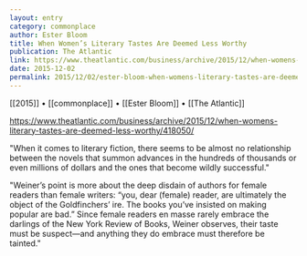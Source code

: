 ```yaml
---
layout: entry
category: commonplace
author: Ester Bloom
title: When Women’s Literary Tastes Are Deemed Less Worthy
publication: The Atlantic
link: https://www.theatlantic.com/business/archive/2015/12/when-womens-literary-tastes-are-deemed-less-worthy/418050/
date: 2015-12-02
permalink: 2015/12/02/ester-bloom-when-womens-literary-tastes-are-deemed-less-worthy
---
```


[[2015]] • [[commonplace]] • [[Ester Bloom]] • [[The Atlantic]]

https://www.theatlantic.com/business/archive/2015/12/when-womens-literary-tastes-are-deemed-less-worthy/418050/

"When it comes to literary fiction, there seems to be almost no relationship between the novels that summon advances in the hundreds of thousands or even millions of dollars and the ones that become wildly successful."
 
"Weiner’s point is more about the deep disdain of authors for female readers than female writers: “you, dear (female) reader, are ultimately the object of the Goldfinchers’ ire. The books you’ve insisted on making popular are bad.” Since female readers en masse rarely embrace the darlings of the New York Review of Books, Weiner observes, their taste must be suspect—and anything they do embrace must therefore be tainted."
